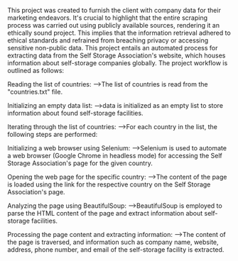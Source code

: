 This project was created to furnish the client with company data for their marketing endeavors. It's crucial to highlight that the entire scraping process was carried out using publicly available sources, rendering it an ethically sound project. This implies that the information retrieval adhered to ethical standards and refrained from breaching privacy or accessing sensitive non-public data.
This project entails an automated process for extracting data from the Self Storage Association's website, which houses information about self-storage companies globally. The project workflow is outlined as follows:

Reading the list of countries:
-->The list of countries is read from the "countries.txt" file.

Initializing an empty data list:
-->data is initialized as an empty list to store information about found self-storage facilities.

Iterating through the list of countries:
-->For each country in the list, the following steps are performed:

Initializing a web browser using Selenium:
-->Selenium is used to automate a web browser (Google Chrome in headless mode) for accessing the Self Storage Association's page for the given country.

Opening the web page for the specific country:
-->The content of the page is loaded using the link for the respective country on the Self Storage Association's page.

Analyzing the page using BeautifulSoup:
-->BeautifulSoup is employed to parse the HTML content of the page and extract information about self-storage facilities.

Processing the page content and extracting information:
-->The content of the page is traversed, and information such as company name, website, address, phone number, and email of the self-storage facility is extracted.